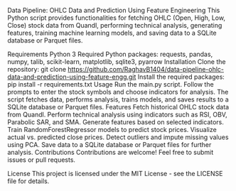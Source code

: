 Data Pipeline: OHLC Data and Prediction Using Feature Engineering
This Python script provides functionalities for fetching OHLC (Open, High, Low, Close) stock data from Quandl, performing technical analysis, generating features, training machine learning models, and saving data to a SQLite database or Parquet files.

Requirements
Python 3
Required Python packages: requests, pandas, numpy, talib, scikit-learn, matplotlib, sqlite3, pyarrow
Installation
Clone the repository: git clone https://github.com/RaghavB1404/data-pipeline-ohlc-data-and-prediction-using-feature-engg.git
Install the required packages: pip install -r requirements.txt
Usage
Run the main.py script.
Follow the prompts to enter the stock symbols and choose indicators for analysis.
The script fetches data, performs analysis, trains models, and saves results to a SQLite database or Parquet files.
Features
Fetch historical OHLC stock data from Quandl.
Perform technical analysis using indicators such as RSI, OBV, Parabolic SAR, and SMA.
Generate features based on selected indicators.
Train RandomForestRegressor models to predict stock prices.
Visualize actual vs. predicted close prices.
Detect outliers and impute missing values using PCA.
Save data to a SQLite database or Parquet files for further analysis.
Contributions
Contributions are welcome! Feel free to submit issues or pull requests.

License
This project is licensed under the MIT License - see the LICENSE file for details.
